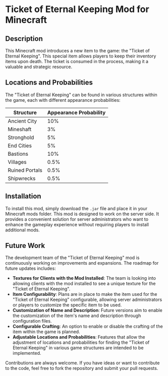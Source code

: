 # Ticket of Eternal Keeping Mod for Minecraft

## Description
This Minecraft mod introduces a new item to the game: the "Ticket of Eternal Keeping". This special item allows players to keep their inventory items upon death. The ticket is consumed in the process, making it a valuable and strategic resource.

## Locations and Probabilities
The "Ticket of Eternal Keeping" can be found in various structures within the game, each with different appearance probabilities:

| Structure       | Appearance Probability |
|-----------------|------------------------|
| Ancient City    | 10%                    |
| Mineshaft       | 3%                     |
| Stronghold      | 5%                     |
| End Cities      | 5%                     |
| Bastions        | 10%                    |
| Villages        | 0.5%                   |
| Ruined Portals  | 0.5%                   |
| Shipwrecks      | 0.5%                   |

## Installation
To install this mod, simply download the `.jar` file and place it in your Minecraft mods folder.
This mod is designed to work on the server side. It provides a convenient solution for server administrators who want to enhance the gameplay experience without requiring players to install additional mods.


## Future Work
The development team of the "Ticket of Eternal Keeping" mod is continuously working on improvements and expansions. The roadmap for future updates includes:

- **Textures for Clients with the Mod Installed**: The team is looking into allowing clients with the mod installed to see a unique texture for the "Ticket of Eternal Keeping".
- **Item Configurability**: Plans are in place to make the item used for the "Ticket of Eternal Keeping" configurable, allowing server administrators or players to customize the specific item to be used.
- **Customization of Name and Description**: Future versions aim to enable the customization of the item's name and description through configuration files.
- **Configurable Crafting**: An option to enable or disable the crafting of the item within the game is planned.
- **Adjustable Locations and Probabilities**: Features that allow the adjustment of locations and probabilities for finding the "Ticket of Eternal Keeping" in various game structures are intended to be implemented.

Contributions are always welcome. If you have ideas or want to contribute to the code, feel free to fork the repository and submit your pull requests.

